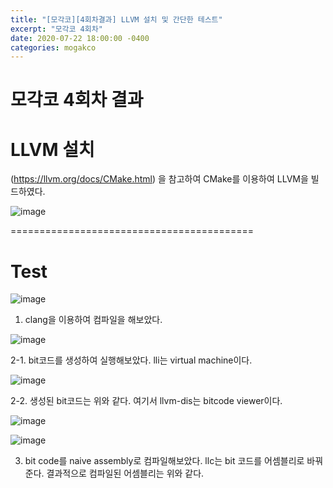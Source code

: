 ```yaml
---
title: "[모각코][4회차결과] LLVM 설치 및 간단한 테스트"
excerpt: "모각코 4회차"
date: 2020-07-22 18:00:00 -0400
categories: mogakco
---
```


# 모각코 4회차 결과

# LLVM 설치

(https://llvm.org/docs/CMake.html) 을 참고하여 CMake를 이용하여 LLVM을 빌드하였다. 

![image](https://user-images.githubusercontent.com/33623107/88259103-9a410a00-ccfc-11ea-9076-0cb822e9d323.png)

==========================================


# Test

![image](https://user-images.githubusercontent.com/33623107/88260011-767ec380-ccfe-11ea-9829-7fbb3e46432a.png)

1. clang을 이용하여 컴파일을 해보았다.

![image](https://user-images.githubusercontent.com/33623107/88260117-b776d800-ccfe-11ea-9805-8464134d7829.png)

2-1. bit코드를 생성하여 실행해보았다.
lli는 virtual machine이다.

![image](https://user-images.githubusercontent.com/33623107/88260236-edb45780-ccfe-11ea-9939-1198eb66d7d0.png)

2-2. 생성된 bit코드는 위와 같다.
여기서 llvm-dis는 bitcode viewer이다.


![image](https://user-images.githubusercontent.com/33623107/88260498-7501cb00-ccff-11ea-95c5-fb2247b1d684.png)

![image](https://user-images.githubusercontent.com/33623107/88260470-674c4580-ccff-11ea-9f56-602fcda980db.png)

3. bit code를 naive assembly로 컴파일해보았다.
llc는 bit 코드를 어셈블리로 바꿔준다. 결과적으로 컴파일된 어셈블리는 위와 같다.
